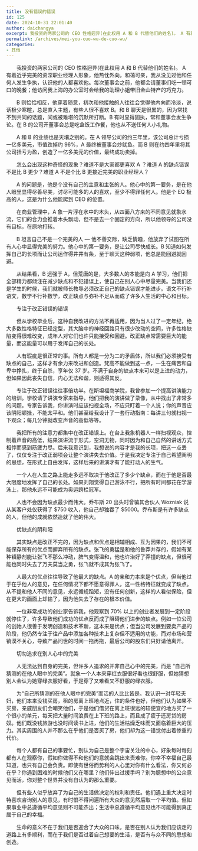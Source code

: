 ```yaml
---
title: 没有错误的错误
id: 125
date: 2024-10-31 22:01:40
author: daichangya
excerpt: 我投资的两家公司的 CEO 性格迥异(在此权用 A 和 B 代替他们的姓名)。 A 有着近乎完美的资深职业经理人形象，他热忱外向，和蔼可亲，我从没见过他和任何人发生争执，认识他的人都喜欢他。每次董事会之前，他都会请董事们吃一顿可口的晚餐
permalink: /archives/mei-you-cuo-wu-de-cuo-wu/
categories:
- 其他
---
```



　　我投资的两家公司的 CEO 性&#26684;迥异(在此权用 A 和 B 代替他们的姓名)。&nbsp;A 有着近乎完美的资深职业经理人形象，他热忱外向，和&#34108;可亲，我从没见过他和任何人发生争执，认识他的人都喜欢他。每次董事会之前，他都会请董事们吃一顿可口的晚餐；他访问我上海的办公室时会给我的助理小姐带旧金山特产的巧克力。

　　B 则恰恰相反，他穿着随意，初次和他接触的人往往会觉得他内向而冷淡，说话极少寒暄，总是直入主题，有些人很不喜欢 B。和 B 聊天是很累的，因为常找不到共同的话题，间或被难堪的沉默所打断。B 有时显得固执，常和董事会发生争论。在 B 的公司开董事会总是吃盒饭工作餐，他也从不送任何人小&#31036;物。

　　A 和 B 的业绩也是天壤之别的。在 A 领导公司的约三年里，该公司总计亏损一亿多美元，市&#20540;跌掉约 96%，A 最终被董事会炒鱿鱼。而 B 则在约四年里将其公司扭亏为盈，创造了一亿多美元的价&#20540;，最终成功卖掉。

　　怎么会出现这种奇怪的现象？难道不是大家都更喜欢 A ？难道 A 的缺点错误不是比 B 更少？难道 A 不是个比 B 更接近完美的职业经理人？

　　A 的问题是，他是个没有自己的主意和主张的人。他心中的第一要务，是在他人&#30524;里显得尽善尽美，讨尽可能多的人的喜欢，至少不得罪任何人。他是个 EQ 极高的人，这是为什么他能爬到 CEO 的位置。

　　在商业管理中，A 象一片浮在水中的木头，从四面八方来的不同意见就象水流，它们的合力会推着木头飘动，但不是去一个固定的方向，所以他领导的公司没有目标，在原地打转。

　　B 坦言自己不是一个完美的人 — 他不善交际，缺乏情趣，他放弃了试图在所有人心中显得完美的努力。他心中的第一要务，是让公司尽快成长。B 知道如何发挥自己的长项而让公司运作得井井有条，至于聊天这种弱项，他总是能回避就回避。

　　从结果看，B 远强于 A，但荒唐的是，大多数人的本能是向 A 学习，他们把全部精力都倾注在减少缺点和不犯错误上，使自己在别人心中尽量完美。当我们还是学生的时候，我们就被师长教导必须改正自己的缺点错误才能进步。语文不行补语文，数学不行补数学，改正缺点与弥补不足从而成了许多人生活的中心和目标。

　　专注于改正错误的错误

　　但从学校毕业后，这种自我改进的方法不再适用，因为当人过了一定年纪，绝大多数性&#26684;特征已经定型，其大脑中的神经回路只有很少改动的空间，许多性&#26684;缺陷变得很难改变，成年人对它们也许只能接受和回避。改正缺点常需要巨大的能量，而这能量可以用于发挥自己的长处。

　　人有瑕疵是很正常的事。所有人都是一分为二的矛盾体，所以我们必须接受有缺点的自己，这样才有余力来改进和创造。梵高不能做到这一点，一生在痛苦和自卑中挣扎，终于自杀，享年仅 37 岁。不满于自身的缺点本来可以是上进的动力，但如果因此丧失自信，内心无法和谐，则适得其反。

　　专注于改正错误往往事倍功半。在斯坦福商学院，我曾参加一个提高讲演能力的培训。学校请了讲演专家来指导，他们把我的演讲做了录像，从中找出了非常多的问题。专家告诉我，你讲演时应该扫视全场，不应只盯着一个人说；你的声音应该阴阳顿挫，不能太平和。他们甚至给我设计了一套行动指南：每讲三句就扫视一下观众；每几分钟就改变声音的高低等等。

　　我把所有的注意力都集中在改正错误上。在台上我象机器人一样扫视观众，控制着声音的高低，结果演讲流于形式，空洞无物，同时因为和自己自然的讲话方式相悖而感到筋疲力尽。后来我意识到，我想说的内容才是我的长项，把这一点丢了，仅仅专注于改正弱项会让整个演讲失去价&#20540;。于是我决定专注于自己希望阐明的思想，在形式上自由发挥，这样后来的讲演才有了能打动人的生气。

　　一个人在人生之路上能走多远不取决于他改正了多少个缺点，而在于他是否最大限度地发挥了自己的长处。如果刘翔觉得自己游泳不行，把所有时间都花在学游泳上，那他永远不可能成为奥运跨栏冠军。

　　人也不会因为缺点最少而伟大。乔布斯 20 出头时曾骗其合伙人 Wozniak 说从某客户处仅获得了 $750&nbsp;收入，他自己却独吞了 $5000。乔布斯是有许多缺点的人，但他的成就依然造就了他的伟大。

　　优缺点的阴和阳

　　其实缺点是改正不完的，因为缺点和优点是相辅相成、互为因果的，我们不可能保存所有的优点而摒弃所有的缺点。张飞的勇猛是和他的鲁莽并存的，假如有某种镇静剂能让张飞不那么冲动，脾气变得温和，他也许治好了莽撞的缺点，但很可能也同时失去了万夫莫当之勇，张飞就不成其为张飞了。

　　人最大的优点往往导致了他最大的缺点。A 的亲和力本来是个优点，但当他过于在乎他人的意见，在任何情况下都不愿意得罪人，这一性&#26684;特征就变成了缺点。从不提和他人不同的意见，永远循规蹈矩，没有任何创新，这样的人看&#20284;保险，但在更大的画面上却输了，因为他失去了存在的根本价&#20540;。

　　一位非常成功的创业家告诉我，他观察到 70% 以上的创业者发展到一定阶段就停住了，许多导致他们成功的优点反而成了阻碍他们进步的缺点。例如一位公司的创始人很善于发明创造和技术革新，这本来是优点；但当公司发展到要卖产品的阶段，他仍然专注于往产品中添加各种技术上复杂但不适用的功能，而对市场和营销漠不关心，导致产品问世的时间一拖再拖，最后公司的股东们只好请他离开。

　　切勿追求在别人心中的完美

　　人无法达到自身的完美，但许多人追求的并非自己心中的完美，而是&nbsp;“自己所猜测的在他人&#30524;中的完美”。就象一个人本来穿红衣服很好看也很舒服，但她猜想别人会认为她穿绿衣服好看，于是穿了又难看又不舒服的绿衣服。

　　为“自己所猜测的在他人&#30524;中的完美”而活的人比比皆是。我认识一对年轻夫妇，他们本来没钱买房，租的房离上班地点近，住的条件也好，但他们认为如果不买房，亲戚朋友们会嘲笑他们，于是他们借贷在离上班很远的较便宜的地方买了一个很小的单元，每天把大量时间浪费在上下班的路上，而且成了疲于还房贷的房奴。他们既没钱旅游也没时间读书上进，他们的生活枯燥乏味而又面临着巨大的压力。其实周围的人并不那么在乎他们是否买了房，他们却为这一错觉付出着惨重的代价。

　　每个人都有自己的事要忙，别认为自己是整个宇宙关注的中心，好象每时每刻都有人在观察你，假如你做得不和他们的意就会跳出来责难你。你幸不幸福自己最知道，也只有自己会负责。即使有世俗而势利的人心里对你有什么看法，你又何必在乎？你遇到困难的时候他们又在哪里？他们伸出过援手吗？别为臆想中的公众意见而活，你对整个世界并没有自认为的那么重要。

　　但有些人&#20284;乎放弃了为自己的生活做决定的权利和责任。他们遇上重大决定时特喜欢咨询别人的意见，有时恨不得问遍所有大众的意见然后取一个平均&#20540;。但如果事业中总遵循平均意见则不可能杰出；生活中总遵循平均意见也不可能得到真正属于自己的幸福。

　　生命的意义不在于我们是否迎合了大众的口味，是否在别人认为我们应该走的道路上有多顺利，而在于我们是否过着自己想要的生活，是否有与众不同的思想和创造。
